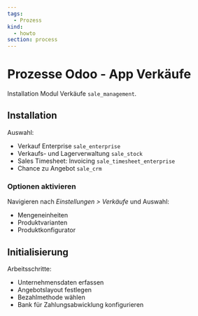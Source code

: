```yaml
---
tags:
  - Prozess
kind:
  - howto
section: process
---
```

# Prozesse Odoo - App Verkäufe
Installation Modul Verkäufe `sale_management`.

## Installation

Auswahl:
* Verkauf Enterprise `sale_enterprise`
* Verkaufs- und Lagerverwaltung `sale_stock`
* Sales Timesheet: Invoicing `sale_timesheet_enterprise`
* Chance zu Angebot  `sale_crm`

### Optionen aktivieren

Navigieren nach *Einstellungen > Verkäufe* und Auswahl:
* Mengeneinheiten
* Produktvarianten
* Produktkonfigurator

## Initialisierung

Arbeitsschritte:
* Unternehmensdaten erfassen
* Angebotslayout festlegen
* Bezahlmethode wählen
* Bank für Zahlungsabwicklung konfigurieren